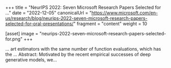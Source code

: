 +++
title = "NeurIPS 2022: Seven Microsoft Research Papers Selected for ..."
date = "2022-12-05"
canonicalUrl = "https://www.microsoft.com/en-us/research/blog/neurips-2022-seven-microsoft-research-papers-selected-for-oral-presentations/"
fragment = "content"
weight = 10

[asset]
    image = "neurips-2022-seven-microsoft-research-papers-selected-for.png"
+++

... art estimators with the same number of function evaluations, which has 
the ... Abstract: Motivated by the recent empirical successes of deep 
generative models, we...
